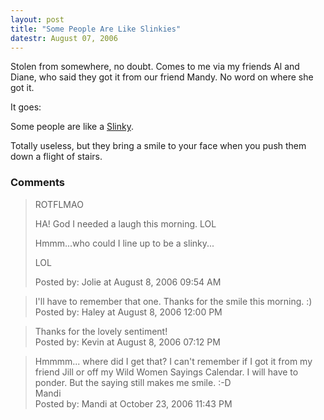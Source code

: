 ```yaml
---
layout: post
title: "Some People Are Like Slinkies"
datestr: August 07, 2006
---
```


Stolen from somewhere, no doubt.  Comes to me via my friends Al and Diane, who said they got it from our friend Mandy. No word on where she got it.

It goes:

Some people are like a <a href="http://www.poof-slinky.com/" title="Poof-Slinky">Slinky</a>.

Totally useless, but they bring a smile to your face when you push them down a flight of stairs.

### Comments

<blockquote>
ROTFLMAO

HA!  God I needed a laugh this morning.  LOL

Hmmm...who could I line up to be a slinky...

LOL
<div class="post-meta">Posted by: Jolie at August  8, 2006 09:54 AM</div> </blockquote>

<blockquote>
I'll have to remember that one. Thanks for the smile this morning.  :)
<div class="post-meta">Posted by: Haley at August  8, 2006 12:00 PM</div> </blockquote>

<blockquote>
Thanks for the lovely sentiment!
<div class="post-meta">Posted by: Kevin at August  8, 2006 07:12 PM</div> </blockquote>

<blockquote>
Hmmmm... where did I get that?  I can't remember if I got it from my friend Jill or off my Wild Women Sayings Calendar.  I will have to ponder. But the saying still makes me smile. :-D<br />
Mandi 
<div class="post-meta">Posted by: Mandi at October 23, 2006 11:43 PM</div> </blockquote>

